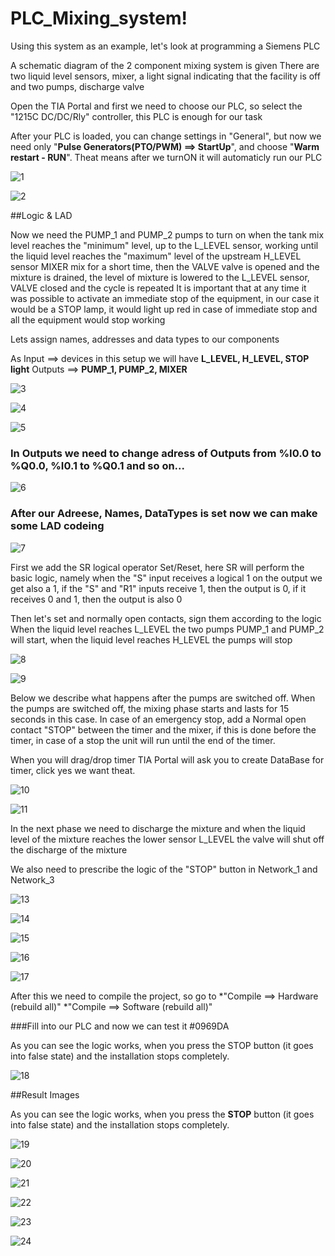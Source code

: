# PLC_Mixing_system!

Using this system as an example, let's look at programming a Siemens PLC

A schematic diagram of the 2 component mixing system is given
There are two liquid level sensors, mixer, a light signal indicating that the facility is off and two pumps, discharge valve

Open the TIA Portal and first we need to choose our PLC, so select the "1215C DC/DC/Rly" controller, this PLC is enough for our task

After your PLC is loaded, you can change settings in "General", but now we need only "**Pulse Generators(PTO/PWM) ==> StartUp**", and choose "**Warm restart - RUN**". Theat means after we turnON it will automaticly run our PLC


![1](https://user-images.githubusercontent.com/118219943/219059597-f8127726-2d9b-4caf-9bf7-943d2c58ae30.PNG)



![2](https://user-images.githubusercontent.com/118219943/219059633-939f0f0d-4736-410e-ab00-7e7c94a2d875.PNG)

##Logic & LAD

Now we need the PUMP_1 and PUMP_2 pumps to turn on when the tank mix level reaches the "minimum" level, up to the L_LEVEL sensor, working until the liquid level reaches the "maximum" level of the upstream H_LEVEL sensor
MIXER mix for a short time, then the VALVE valve is opened and the mixture is drained, the level of mixture is lowered to the L_LEVEL sensor, VALVE closed and the cycle is repeated
It is important that at any time it was possible to activate an immediate stop of the equipment, in our case it would be a STOP lamp, it would light up red in case of immediate stop and all the equipment would stop working

Lets assign names, addresses and data types to our components

As Input ==> devices in this setup we will have **L_LEVEL, H_LEVEL, STOP light**
Outputs ==> **PUMP_1, PUMP_2, MIXER**

![3](https://user-images.githubusercontent.com/118219943/219059650-ed00d976-114b-4fb3-abed-53ed303fdb51.PNG)



![4](https://user-images.githubusercontent.com/118219943/219059657-c7a89ba3-b87d-4c7d-94d5-4a45fc567555.PNG)



![5](https://user-images.githubusercontent.com/118219943/219059666-eb0b6b32-5c78-43fe-b76c-581ea94ede9a.PNG)

### In Outputs we need to change adress of Outputs from %I0.0 to %Q0.0, %I0.1 to %Q0.1 and so on...
 
![6](https://user-images.githubusercontent.com/118219943/219059685-fd1d8866-4ff4-4622-87d8-8e7d6a156725.PNG)

### After our Adreese, Names, DataTypes is set now we can make some LAD codeing


![7](https://user-images.githubusercontent.com/118219943/219099424-820e3dfe-8596-4064-b67c-553c6b229528.PNG)

First we add the SR logical operator Set/Reset, here SR will perform the basic logic, namely when the "S" input receives a logical 1 on the output we get also a 1, if the "S" and "R1" inputs receive 1, then the output is 0, if it receives 0 and 1, then the output is also 0

Then let's set and normally open contacts, sign them according to the logic
When the liquid level reaches L_LEVEL the two pumps PUMP_1 and PUMP_2 will start, when the liquid level reaches H_LEVEL the pumps will stop

![8](https://user-images.githubusercontent.com/118219943/219099442-eaa98111-8c71-46d4-a06c-cf58c1ff15ba.PNG)



![9](https://user-images.githubusercontent.com/118219943/219099450-606395d6-a267-4a7c-af25-ea16460801aa.PNG)

Below we describe what happens after the pumps are switched off.
When the pumps are switched off, the mixing phase starts and lasts for 15 seconds in this case.
In case of an emergency stop, add a Normal open contact "STOP" between the timer and the mixer, if this is done before the timer, in case of a stop the unit will run until the end of the timer.

When you will drag/drop timer TIA Portal will ask you to create DataBase for timer, click yes we want theat.

![10](https://user-images.githubusercontent.com/118219943/219059734-5196352b-0e11-43e9-bba2-d7692e2eab8e.PNG)


![11](https://user-images.githubusercontent.com/118219943/219059744-f6328058-6d6f-4791-bc5f-b4f28a5ba1c5.PNG)

In the next phase we need to discharge the mixture and when the liquid level of the mixture reaches the lower sensor L_LEVEL the valve will shut off the discharge of the mixture

We also need to prescribe the logic of the "STOP" button in Network_1 and Network_3

![13](https://user-images.githubusercontent.com/118219943/219059747-62c32c30-ffa1-4fa9-a01a-8232c24ace36.PNG)



![14](https://user-images.githubusercontent.com/118219943/219059752-7717bd86-3324-4e6a-905b-249885729522.PNG)



![15](https://user-images.githubusercontent.com/118219943/219059758-5150e74c-f28a-4fc9-8aa7-bf4e96fd4783.PNG)



![16](https://user-images.githubusercontent.com/118219943/219059773-1b07658d-ed0c-4fe8-ab79-2821e15cfaee.PNG)



![17](https://user-images.githubusercontent.com/118219943/219059780-572ecb66-61bc-48d9-87b4-6dd1dc201c18.PNG)

After this we need to compile the project, so go to
*"Compile ==> Hardware (rebuild all)"
*"Compile ==> Software (rebuild all)"

###Fill into our PLC and now we can test it #0969DA

As you can see the logic works, when you press the STOP button (it goes into false state) and the installation stops completely.

![18](https://user-images.githubusercontent.com/118219943/219059786-1f3f4b45-231b-4e64-b214-74d3d0d5682f.PNG)

##Result Images

As you can see the logic works, when you press the **STOP** button (it goes into false state) and the installation stops completely.

![19](https://user-images.githubusercontent.com/118219943/219059789-db2838ce-d4d1-4510-8afc-7120d244406a.PNG)



![20](https://user-images.githubusercontent.com/118219943/219059795-051ea551-2d82-483d-ab03-cfff8c6e8b02.PNG)



![21](https://user-images.githubusercontent.com/118219943/219059797-6f56ba66-41b2-40d8-a110-d221aaa80a42.PNG)



![22](https://user-images.githubusercontent.com/118219943/219059807-96043ef6-2bf9-4eb4-9f6a-d4e854567b28.PNG)



![23](https://user-images.githubusercontent.com/118219943/219059814-e563aac2-8b28-412d-bcb1-40020170bb09.PNG)



![24](https://user-images.githubusercontent.com/118219943/219059816-c5e9b417-ebb5-428b-a2aa-e9cdb31cdaee.PNG)



